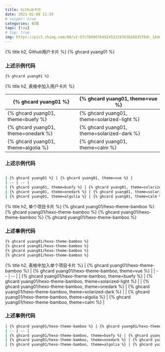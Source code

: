 ```yaml
---
title: Github卡片
date: 2021-02-08 11:35
# swiper: true
categories: 前端
tags: [tag]
# top: true
img: https://pic3.zhimg.com/80/v2-b7c7899676492453229763b26835f6dc_1440w.jpg?source=1940ef5c
---
```

{% title h2, Github用户卡片 %}
{% ghcard yuang01 %}
### 上述示例代码
```bash
{% ghcard yuang01 %}
```
{% title h2, 表格中加入用户卡片 %}

| {% ghcard yuang01 %} | {% ghcard yuang01, theme=vue %} |
| -- | -- |
| {% ghcard yuang01, theme=buefy %} | {% ghcard yuang01, theme=solarized-light %} |
| {% ghcard yuang01, theme=onedark %} | {% ghcard yuang01, theme=solarized-dark %} |
| {% ghcard yuang01, theme=algolia %} | {% ghcard yuang01, theme=calm %} |

### 上述示例代码
```bash

| {% ghcard yuang01 %} | {% ghcard yuang01, theme=vue %} |
| -- | -- |
| {% ghcard yuang01, theme=buefy %} | {% ghcard yuang01, theme=solarized-light %} |
| {% ghcard yuang01, theme=onedark %} | {% ghcard yuang01, theme=solarized-dark %} |
| {% ghcard yuang01, theme=algolia %} | {% ghcard yuang01, theme=calm %} |

```
{% title h2, 单个项目卡片 %}
{% ghcard yuang01/hexo-theme-bamboo %}
{% ghcard yuang01/hexo-theme-bamboo %}
{% ghcard yuang01/hexo-theme-bamboo %}
{% ghcard yuang01/hexo-theme-bamboo %}
### 上述事例代码
```bash
{% ghcard yuang01/hexo-theme-bamboo %}
{% ghcard yuang01/hexo-theme-bamboo %}
{% ghcard yuang01/hexo-theme-bamboo %}
{% ghcard yuang01/hexo-theme-bamboo %}
```
{% title h2, 表格中加入单个项目卡片 %}
| {% ghcard yuang01/hexo-theme-bamboo %} | {% ghcard yuang01/hexo-theme-bamboo, theme=vue %} |
| -- | -- |
| {% ghcard yuang01/hexo-theme-bamboo, theme=buefy %} | {% ghcard yuang01/hexo-theme-bamboo, theme=solarized-light %} |
| {% ghcard yuang01/hexo-theme-bamboo, theme=onedark %} | {% ghcard yuang01/hexo-theme-bamboo, theme=solarized-dark %} |
| {% ghcard yuang01/hexo-theme-bamboo, theme=algolia %} | {% ghcard yuang01/hexo-theme-bamboo, theme=calm %} |

### 上述事例代码
```bash
| {% ghcard yuang01/hexo-theme-bamboo %} | {% ghcard yuang01/hexo-theme-bamboo, theme=vue %} |
| -- | -- |
| {% ghcard yuang01/hexo-theme-bamboo, theme=buefy %} | {% ghcard yuang01/hexo-theme-bamboo, theme=solarized-light %} |
| {% ghcard yuang01/hexo-theme-bamboo, theme=onedark %} | {% ghcard yuang01/hexo-theme-bamboo, theme=solarized-dark %} |
| {% ghcard yuang01/hexo-theme-bamboo, theme=algolia %} | {% ghcard yuang01/hexo-theme-bamboo, theme=calm %} |
```